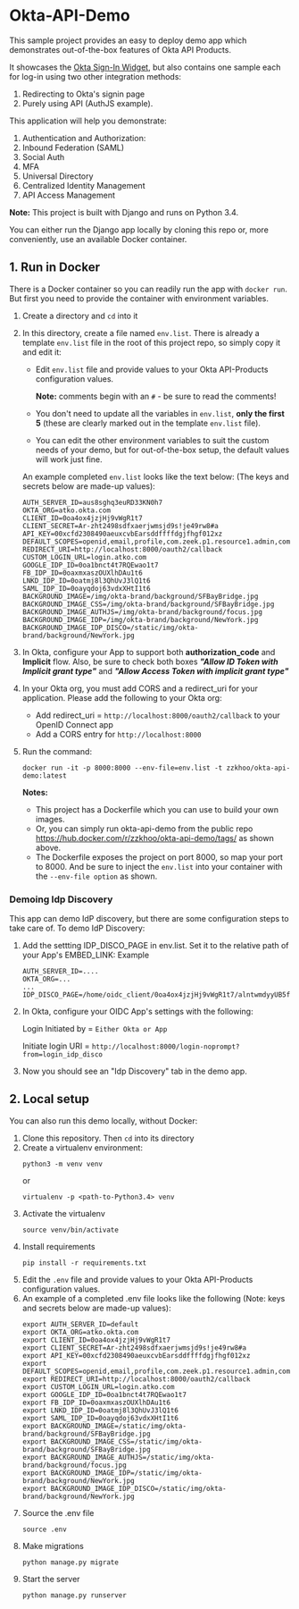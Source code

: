 # Okta-API-Demo

This sample project provides an easy to deploy demo app which
demonstrates out-of-the-box features of Okta API Products.

It showcases the
[Okta Sign-In Widget](https://github.com/okta/okta-signin-widget), but also
contains one sample each for log-in using two other integration methods:

1. Redirecting to Okta's signin page
2. Purely using API (AuthJS example).

This application will help you demonstrate:

1. Authentication and Authorization:
2. Inbound Federation (SAML)
3. Social Auth
4. MFA
5. Universal Directory
6. Centralized Identity Management
7. API Access Management



**Note:** This project is built with Django and runs on Python 3.4.

You can either run the Django app locally by cloning this repo or,
more conveniently, use an available Docker container.

## 1. Run in Docker

There is a Docker container so you can readily run the app with `docker run`.
But first you need to provide the container with environment variables.

1. Create a directory and `cd` into it
2. In this directory, create a file named `env.list`.
   There is already a template `env.list` file in the root of this
   project repo, so simply copy it and edit it:
    * Edit `env.list` file and provide values to your Okta API-Products
      configuration values.

      **Note:** comments begin with an `#` - be sure to read the comments!
    * You don't need to update all the variables in `env.list`,
      **only the first 5** (these are clearly marked out in the template `env.list` file).
    * You can edit the other environment variables to suit the custom needs of
      your demo, but for out-of-the-box setup, the default values will work
      just fine.

   An example completed `env.list` looks like the text below:
   (The keys and secrets below are made-up values):
    ```
    AUTH_SERVER_ID=aus8sghq3euRD33KN0h7
    OKTA_ORG=atko.okta.com
    CLIENT_ID=0oa4ox4jzjHj9vWgR1t7
    CLIENT_SECRET=Ar-zht2498sdfxaerjwmsjd9s!je49rw8#a
    API_KEY=00xcfd2308490aeuxcvbEarsddffffdgjfhgf012xz
    DEFAULT_SCOPES=openid,email,profile,com.zeek.p1.resource1.admin,com.zeek.p1.resource1.user
    REDIRECT_URI=http://localhost:8000/oauth2/callback
    CUSTOM_LOGIN_URL=login.atko.com
    GOOGLE_IDP_ID=0oa1bnct4t7RQEwao1t7
    FB_IDP_ID=0oaxmxaszOUXlhDAu1t6
    LNKD_IDP_ID=0oatmj8l3QhUvJ3lQ1t6
    SAML_IDP_ID=0oayqdoj63vdxXHtI1t6
    BACKGROUND_IMAGE=/img/okta-brand/background/SFBayBridge.jpg
    BACKGROUND_IMAGE_CSS=/img/okta-brand/background/SFBayBridge.jpg
    BACKGROUND_IMAGE_AUTHJS=/img/okta-brand/background/focus.jpg
    BACKGROUND_IMAGE_IDP=/img/okta-brand/background/NewYork.jpg
    BACKGROUND_IMAGE_IDP_DISCO=/static/img/okta-brand/background/NewYork.jpg
    ```

3. In Okta, configure your App to support both **authorization_code**
   and **Implicit** flow. Also, be sure to check both boxes
   ***"Allow ID Token with Implicit grant type"*** and
   ***"Allow Access Token with implicit grant type"***

4. In your Okta org, you must add CORS and a redirect_uri for your application.
    Please add the following to your Okta org:
    * Add redirect_uri = `http://localhost:8000/oauth2/callback` to your OpenID Connect app
    * Add a CORS entry for ``http://localhost:8000``

5. Run the command:
    ```
    docker run -it -p 8000:8000 --env-file=env.list -t zzkhoo/okta-api-demo:latest
    ```
    **Notes:**
    - This project has a Dockerfile which you can use to build your
      own images.
    - Or, you can simply run okta-api-demo from the public repo
      https://hub.docker.com/r/zzkhoo/okta-api-demo/tags/
      as shown above.
    - The Dockerfile exposes the project on port 8000, so map your
      port to 8000. And be sure to inject the `env.list` into your container
      with the `--env-file option` as shown.

### Demoing Idp Discovery
This app can demo IdP discovery, but there are some configuration steps to take care of. To demo IdP Discovery:
1. Add the settting IDP_DISCO_PAGE in env.list. Set it to the relative path of your App's EMBED_LINK: Example
    ```
    AUTH_SERVER_ID=....
    OKTA_ORG=...
    ...
    IDP_DISCO_PAGE=/home/oidc_client/0oa4ox4jzjHj9vWgR1t7/alntwmdyyUB5fs8d50g4
    ```

2. In Okta, configure your OIDC App's settings with the following:

    Login Initiated by = `Either Okta or App`

    Initiate login URI = `http://localhost:8000/login-noprompt?from=login_idp_disco`

3. Now you should see an "Idp Discovery" tab in the demo app.

## 2. Local setup

You can also run this demo locally, without Docker:

1. Clone this repository. Then `cd` into its directory
2. Create a virtualenv environment:
    ```
    python3 -m venv venv
    ```
    or
    ```
    virtualenv -p <path-to-Python3.4> venv
    ```
3. Activate the virtualenv
    ```
    source venv/bin/activate
    ```
4. Install requirements
    ```
    pip install -r requirements.txt
    ```
5. Edit the `.env` file and provide values to your Okta API-Products
   configuration values.
6. An example of a completed .env file looks like the following
   (Note: keys and secrets below are made-up values):
    ````
    export AUTH_SERVER_ID=default
    export OKTA_ORG=atko.okta.com
    export CLIENT_ID=0oa4ox4jzjHj9vWgR1t7
    export CLIENT_SECRET=Ar-zht2498sdfxaerjwmsjd9s!je49rw8#a
    export API_KEY=00xcfd2308490aeuxcvbEarsddffffdgjfhgf012xz
    export DEFAULT_SCOPES=openid,email,profile,com.zeek.p1.resource1.admin,com.zeek.p1.resource1.user
    export REDIRECT_URI=http://localhost:8000/oauth2/callback
    export CUSTOM_LOGIN_URL=login.atko.com
    export GOOGLE_IDP_ID=0oa1bnct4t7RQEwao1t7
    export FB_IDP_ID=0oaxmxaszOUXlhDAu1t6
    export LNKD_IDP_ID=0oatmj8l3QhUvJ3lQ1t6
    export SAML_IDP_ID=0oayqdoj63vdxXHtI1t6
    export BACKGROUND_IMAGE=/static/img/okta-brand/background/SFBayBridge.jpg
    export BACKGROUND_IMAGE_CSS=/static/img/okta-brand/background/SFBayBridge.jpg
    export BACKGROUND_IMAGE_AUTHJS=/static/img/okta-brand/background/focus.jpg
    export BACKGROUND_IMAGE_IDP=/static/img/okta-brand/background/NewYork.jpg
    export BACKGROUND_IMAGE_IDP_DISCO=/static/img/okta-brand/background/NewYork.jpg
    ````
7. Source the .env file
    ```
    source .env
    ```
8. Make migrations
    ```
    python manage.py migrate
    ```
9. Start the server
    ```
    python manage.py runserver
    ```
